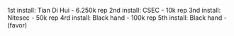 1st install: Tian Di Hui - 6.250k rep
2nd install: CSEC - 10k rep
3nd install: Nitesec - 50k rep
4rd install: Black hand - 100k rep
5th install: Black hand - (favor)
